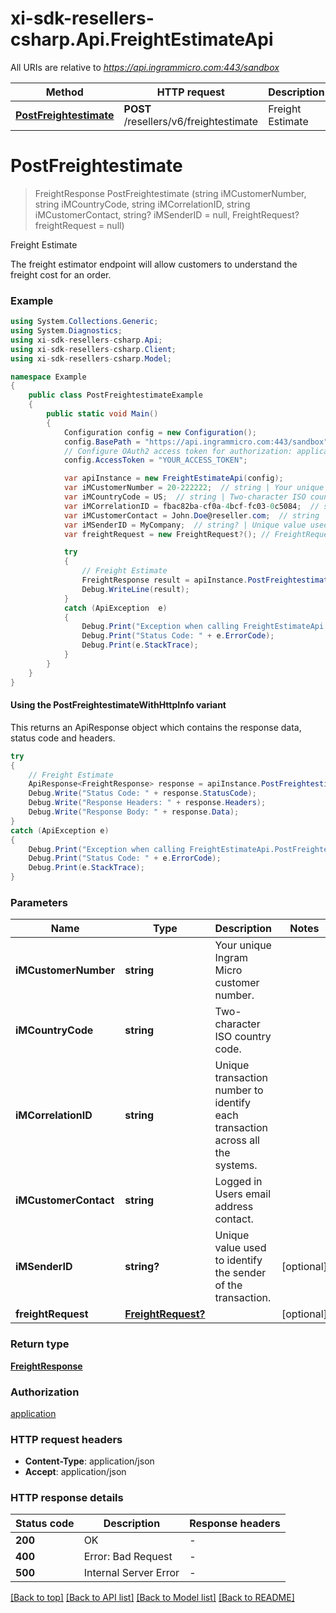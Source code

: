 # xi-sdk-resellers-csharp.Api.FreightEstimateApi

All URIs are relative to *https://api.ingrammicro.com:443/sandbox*

| Method | HTTP request | Description |
|--------|--------------|-------------|
| [**PostFreightestimate**](FreightEstimateApi.md#postfreightestimate) | **POST** /resellers/v6/freightestimate | Freight Estimate |

<a id="postfreightestimate"></a>
# **PostFreightestimate**
> FreightResponse PostFreightestimate (string iMCustomerNumber, string iMCountryCode, string iMCorrelationID, string iMCustomerContact, string? iMSenderID = null, FreightRequest? freightRequest = null)

Freight Estimate

The freight estimator endpoint will allow customers to understand the freight cost for an order.

### Example
```csharp
using System.Collections.Generic;
using System.Diagnostics;
using xi-sdk-resellers-csharp.Api;
using xi-sdk-resellers-csharp.Client;
using xi-sdk-resellers-csharp.Model;

namespace Example
{
    public class PostFreightestimateExample
    {
        public static void Main()
        {
            Configuration config = new Configuration();
            config.BasePath = "https://api.ingrammicro.com:443/sandbox";
            // Configure OAuth2 access token for authorization: application
            config.AccessToken = "YOUR_ACCESS_TOKEN";

            var apiInstance = new FreightEstimateApi(config);
            var iMCustomerNumber = 20-222222;  // string | Your unique Ingram Micro customer number.
            var iMCountryCode = US;  // string | Two-character ISO country code.
            var iMCorrelationID = fbac82ba-cf0a-4bcf-fc03-0c5084;  // string | Unique transaction number to identify each transaction across all the systems.
            var iMCustomerContact = John.Doe@reseller.com;  // string | Logged in Users email address contact.
            var iMSenderID = MyCompany;  // string? | Unique value used to identify the sender of the transaction. (optional) 
            var freightRequest = new FreightRequest?(); // FreightRequest? |  (optional) 

            try
            {
                // Freight Estimate
                FreightResponse result = apiInstance.PostFreightestimate(iMCustomerNumber, iMCountryCode, iMCorrelationID, iMCustomerContact, iMSenderID, freightRequest);
                Debug.WriteLine(result);
            }
            catch (ApiException  e)
            {
                Debug.Print("Exception when calling FreightEstimateApi.PostFreightestimate: " + e.Message);
                Debug.Print("Status Code: " + e.ErrorCode);
                Debug.Print(e.StackTrace);
            }
        }
    }
}
```

#### Using the PostFreightestimateWithHttpInfo variant
This returns an ApiResponse object which contains the response data, status code and headers.

```csharp
try
{
    // Freight Estimate
    ApiResponse<FreightResponse> response = apiInstance.PostFreightestimateWithHttpInfo(iMCustomerNumber, iMCountryCode, iMCorrelationID, iMCustomerContact, iMSenderID, freightRequest);
    Debug.Write("Status Code: " + response.StatusCode);
    Debug.Write("Response Headers: " + response.Headers);
    Debug.Write("Response Body: " + response.Data);
}
catch (ApiException e)
{
    Debug.Print("Exception when calling FreightEstimateApi.PostFreightestimateWithHttpInfo: " + e.Message);
    Debug.Print("Status Code: " + e.ErrorCode);
    Debug.Print(e.StackTrace);
}
```

### Parameters

| Name | Type | Description | Notes |
|------|------|-------------|-------|
| **iMCustomerNumber** | **string** | Your unique Ingram Micro customer number. |  |
| **iMCountryCode** | **string** | Two-character ISO country code. |  |
| **iMCorrelationID** | **string** | Unique transaction number to identify each transaction across all the systems. |  |
| **iMCustomerContact** | **string** | Logged in Users email address contact. |  |
| **iMSenderID** | **string?** | Unique value used to identify the sender of the transaction. | [optional]  |
| **freightRequest** | [**FreightRequest?**](FreightRequest?.md) |  | [optional]  |

### Return type

[**FreightResponse**](FreightResponse.md)

### Authorization

[application](../README.md#application)

### HTTP request headers

 - **Content-Type**: application/json
 - **Accept**: application/json


### HTTP response details
| Status code | Description | Response headers |
|-------------|-------------|------------------|
| **200** | OK |  -  |
| **400** | Error: Bad Request |  -  |
| **500** | Internal Server Error |  -  |

[[Back to top]](#) [[Back to API list]](../README.md#documentation-for-api-endpoints) [[Back to Model list]](../README.md#documentation-for-models) [[Back to README]](../README.md)

